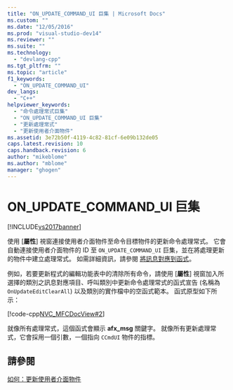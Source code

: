 ```yaml
---
title: "ON_UPDATE_COMMAND_UI 巨集 | Microsoft Docs"
ms.custom: ""
ms.date: "12/05/2016"
ms.prod: "visual-studio-dev14"
ms.reviewer: ""
ms.suite: ""
ms.technology: 
  - "devlang-cpp"
ms.tgt_pltfrm: ""
ms.topic: "article"
f1_keywords: 
  - "ON_UPDATE_COMMAND_UI"
dev_langs: 
  - "C++"
helpviewer_keywords: 
  - "命令處理常式巨集"
  - "ON_UPDATE_COMMAND_UI 巨集"
  - "更新處理常式"
  - "更新使用者介面物件"
ms.assetid: 3e72b50f-4119-4c82-81cf-6e09b132de05
caps.latest.revision: 10
caps.handback.revision: 6
author: "mikeblome"
ms.author: "mblome"
manager: "ghogen"
---
```

# ON_UPDATE_COMMAND_UI 巨集
[!INCLUDE[vs2017banner](../assembler/inline/includes/vs2017banner.md)]

使用 \[**屬性**\] 視窗連接使用者介面物件至命令目標物件的更新命令處理常式。  它會自動連接使用者介面物件的 ID 至 `ON_UPDATE_COMMAND_UI` 巨集，並在將處理更新的物件中建立處理常式。  如需詳細資訊，請參閱 [將訊息對應到函式](../mfc/reference/mapping-messages-to-functions.md)。  
  
 例如，若要更新程式的編輯功能表中的清除所有命令，請使用 \[**屬性**\] 視窗加入所選擇的類別之訊息對應項目、呼叫類別中更新命令處理常式的函式宣告 \(名稱為 `OnUpdateEditClearAll`\) 以及類別的實作檔中的空函式範本。  函式原型如下所示：  
  
 [!code-cpp[NVC_MFCDocView#2](../mfc/codesnippet/CPP/on-update-command-ui-macro_1.h)]  
  
 就像所有處理常式，這個函式會顯示 **afx\_msg** 關鍵字。  就像所有更新處理常式，它會採用一個引數，一個指向 `CCmdUI` 物件的指標。  
  
## 請參閱  
 [如何：更新使用者介面物件](../mfc/how-to-update-user-interface-objects.md)